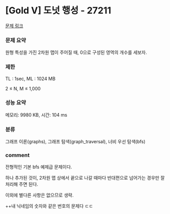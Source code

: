 
# [Gold V] 도넛 행성 - 27211

[문제 링크](https://www.acmicpc.net/problem/27211)

### 문제 요약

<p> 원형 특성을 가진 2차원 맵이 주어질 때, 0으로 구성된 영역의 개수를 세보자. </p>

### 제한

TL : 1sec, ML : 1024 MB

2 ≤ N, M ≤ 1,000

### 성능 요약

메모리: 9980 KB, 시간: 104 ms

### 분류

그래프 이론(graphs), 그래프 탐색(graph_traversal), 너비 우선 탐색(bfs)

### comment

전형적인 기본 bfs 예제급 문제이다.

하나 추가된 것이, 2차원 맵 상에서 끝으로 나갈 때마다 반대편으로 넘어가는 경우만 잘 처리해 주면 된다.

이외에 별다른 사항은 없으므로 생략.

++내 닉네임의 숫자와 같은 번호의 문제다 ㄷㄷ

